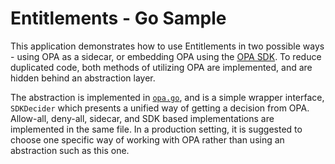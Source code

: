 # Entitlements - Go Sample

This application demonstrates how to use Entitlements in two possible ways -
using OPA as a sidecar, or embedding OPA using the [OPA
SDK](https://pkg.go.dev/github.com/open-policy-agent/opa/sdk). To reduce
duplicated code, both methods of utilizing OPA are implemented, and are hidden
behind an abstraction layer.

The abstraction is implemented in [`opa.go`](./opa.go), and is a simple wrapper
interface, `SDKDecider` which presents a unified way of getting a decision from
OPA. Allow-all, deny-all, sidecar, and SDK based implementations are
implemented in the same file. In a production setting, it is suggested to
choose one specific way of working with OPA rather than using an abstraction
such as this one.
